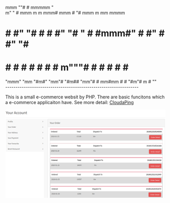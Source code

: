    mmm  ""#                      #         mmmmm    "                 
 m"   "   #     mmm   m   m   mmm#   mmm   #   "# mmm    m mm    mmmm 
 #        #    #" "#  #   #  #" "#  "   #  #mmm#"   #    #"  #  #" "# 
 #        #    #   #  #   #  #   #  m"""#  #        #    #   #  #   # 
  "mmm"   "mm  "#m#"  "mm"#  "#m##  "mm"#  #      mm#mm  #   #  "#m"# 
                                                                 m  # 
                                                                  ""  
    ----------------------------------------------------------------- 


This is a small e-commerce websit by PHP. There are basic funcitons which a e-commerce applicaiton have.
See more detail: [CloudaPing](http://cloudaping.com)

<img src="https://github.com/Reggiecril/cloudaping/blob/master/ExampleImage/account%20page.png">
